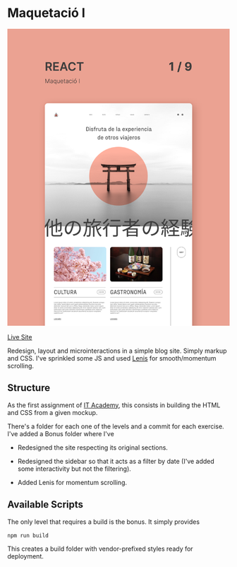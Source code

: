 # Maquetació I

![Maquetació I](/nivell-4-bonus/screenshot.png)

[Live Site](https://react-sprint-1.netlify.app/)

Redesign, layout and microinteractions in a simple blog site. Simply markup and CSS. I've sprinkled some JS and used [Lenis](https://lenis.studiofreight.com/) for smooth/momentum scrolling.

## Structure

As the first assignment of [IT Academy](https://www.barcelonactiva.cat/es/itacademy), this consists in building the HTML and CSS from a given mockup.

There's a folder for each one of the levels and a commit for each exercise.
I've added a Bonus folder where I've

- Redesigned the site respecting its original sections.

- Redesigned the sidebar so that it acts as a filter by date (I've added some interactivity but not the filtering).

- Added Lenis for momentum scrolling.

## Available Scripts

The only level that requires a build is the bonus. It simply provides

```
npm run build
```

This creates a build folder with vendor-prefixed styles ready for deployment.
